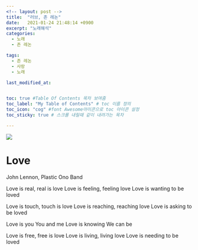 ```yaml
---
<!-- layout: post -->
title:  "러브, 존 레논"
date:   2021-01-24 21:48:14 +0900
excerpt: "노래해석"
categories:
  - 노래
  - 존 레논

tags:
  - 존 레논
  - 사랑
  - 노래

last_modified_at:


toc: true #Table Of Contents 목차 보여줌
toc_label: "My Table of Contents" # toc 이름 정의
toc_icon: "cog" #font Awesome아이콘으로 toc 아이콘 설정
toc_sticky: true # 스크롤 내릴때 같이 내려가는 목차

---
```





<!-- #존 레논, 러브 -->


[![](http://img.youtube.com/vi/MUTz3LQEq1Q/0.jpg)](http://www.youtube.com/watch?v=MUTz3LQEq1Q "")



# Love

John Lennon, Plastic Ono Band


Love is real, real is love
Love is feeling, feeling love
Love is wanting to be loved

Love is touch, touch is love
Love is reaching, reaching love
Love is asking to be loved

Love is you
You and me
Love is knowing
We can be

Love is free, free is love
Love is living, living love
Love is needing to be loved
